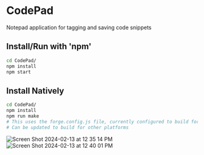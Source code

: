 # CodePad
Notepad application for tagging and saving code snippets

## Install/Run with 'npm'
```bash
cd CodePad/
npm install
npm start
```

## Install Natively
```bash
cd CodePad/
npm install
npm run make
# This uses the forge.config.js file, currently configured to build for MacOS
# Can be updated to build for other platforms
```

![Screen Shot 2024-02-13 at 12 35 14 PM](https://github.com/michaelMondoro/CodePad/assets/38412172/300b6bdb-704a-45b5-b65e-94aa7cd79281)
![Screen Shot 2024-02-13 at 12 40 01 PM](https://github.com/michaelMondoro/CodePad/assets/38412172/aa6da87b-1fdb-4803-9924-554a1ce18fbe)
